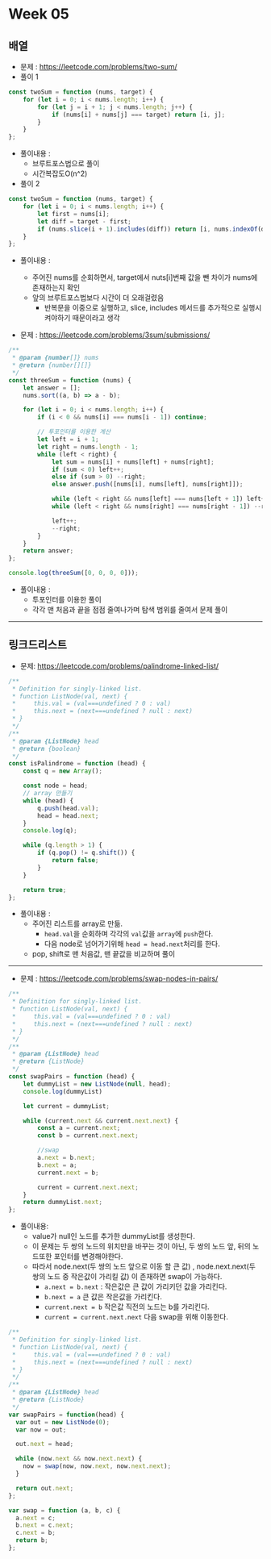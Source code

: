 # Week 05

## 배열

- 문제 : https://leetcode.com/problems/two-sum/
- 풀이 1

```javascript
const twoSum = function (nums, target) {
	for (let i = 0; i < nums.length; i++) {
		for (let j = i + 1; j < nums.length; j++) {
			if (nums[i] + nums[j] === target) return [i, j];
		}
	}
};
```

- 풀이내용 :
  - 브루트포스법으로 풀이
  - 시간복잡도O(n^2)
- 풀이 2

```javascript
const twoSum = function (nums, target) {
	for (let i = 0; i < nums.length; i++) {
		let first = nums[i];
		let diff = target - first;
		if (nums.slice(i + 1).includes(diff)) return [i, nums.indexOf(diff)];
	}
};
```

- 풀이내용 :
  - 주어진 nums를 순회하면서, target에서 nuts[i]번째 값을 뺀 차이가 nums에 존재하는지 확인
  - 앞의 브루트포스법보다 시간이 더 오래걸렸음
    - 반복문을 이중으로 실행하고, slice, includes 메서드를 추가적으로 실행시켜야하기 때문이라고 생각

- 문제 : https://leetcode.com/problems/3sum/submissions/

```javascript
/**
 * @param {number[]} nums
 * @return {number[][]}
 */
const threeSum = function (nums) {
	let answer = [];
	nums.sort((a, b) => a - b);

	for (let i = 0; i < nums.length; i++) {
		if (i < 0 && nums[i] === nums[i - 1]) continue;

		// 투포인터를 이용한 계산
		let left = i + 1;
		let right = nums.length - 1;
		while (left < right) {
			let sum = nums[i] + nums[left] + nums[right];
			if (sum < 0) left++;
			else if (sum > 0) --right;
			else answer.push([nums[i], nums[left], nums[right]]);

			while (left < right && nums[left] === nums[left + 1]) left++;
			while (left < right && nums[right] === nums[right - 1]) --right;

			left++;
			--right;
		}
	}
	return answer;
};

console.log(threeSum([0, 0, 0, 0]));
```

- 풀이내용 :
  - 투포인터를 이용한 풀이
  - 각각 맨 처음과 끝을 점점 줄여나가며 탐색 범위를 줄여서 문제 풀이

----

## 링크드리스트

- 문제: https://leetcode.com/problems/palindrome-linked-list/

```javascript
/**
 * Definition for singly-linked list.
 * function ListNode(val, next) {
 *     this.val = (val===undefined ? 0 : val)
 *     this.next = (next===undefined ? null : next)
 * }
 */
/**
 * @param {ListNode} head
 * @return {boolean}
 */
const isPalindrome = function (head) {
	const q = new Array();

	const node = head;
	// array 만들기
	while (head) {
		q.push(head.val);
		head = head.next;
	}
	console.log(q);

	while (q.length > 1) {
		if (q.pop() != q.shift()) {
			return false;
		}
	}

	return true;
};
```

- 풀이내용 :
  - 주어진 리스트를 array로 만듦.
    - ` head.val `을 순회하며 각각의 ` val `값을 ` array `에 ` push `한다.
    - 다음 node로 넘어가기위해 ` head = head.next `처리를 한다. 
  - pop, shift로 맨 처음값, 맨 끝값을 비교하며 풀이

----

- 문제 : https://leetcode.com/problems/swap-nodes-in-pairs/

```javascript
/**
 * Definition for singly-linked list.
 * function ListNode(val, next) {
 *     this.val = (val===undefined ? 0 : val)
 *     this.next = (next===undefined ? null : next)
 * }
 */
/**
 * @param {ListNode} head
 * @return {ListNode}
 */
const swapPairs = function (head) {
	let dummyList = new ListNode(null, head);
    console.log(dummyList)

	let current = dummyList;

	while (current.next && current.next.next) {
		const a = current.next;
		const b = current.next.next;

		//swap
		a.next = b.next;
		b.next = a;
		current.next = b;

		current = current.next.next;
	}
	return dummyList.next;
};
```

- 풀이내용:
  - value가 null인 노드를 추가한 dummyList를 생성한다.
  - 이 문제는 두 쌍의 노드의 위치만을 바꾸는 것이 아닌, 두 쌍의 노드 앞, 뒤의 노드또한 포인터를 변경해야한다.
  - 따라서 node.next(두 쌍의 노드 앞으로 이동 할 큰 값) , node.next.next(두 쌍의 노드 중 작은값이 가리킬 값) 이 존재하면 swap이 가능하다.
    - `a.next = b.next` : 작은값은 큰 값이 가리키던 값을 가리킨다.
    - `b.next = a` 큰 값은 작은값을 가리킨다.
    - `current.next = b` 작은값 직전의 노드는 b를 가리킨다.
    - `current = current.next.next` 다음 swap을 위해 이동한다.

```javascript
/**
 * Definition for singly-linked list.
 * function ListNode(val, next) {
 *     this.val = (val===undefined ? 0 : val)
 *     this.next = (next===undefined ? null : next)
 * }
 */
/**
 * @param {ListNode} head
 * @return {ListNode}
 */
var swapPairs = function(head) {
  var out = new ListNode(0);
  var now = out;

  out.next = head;

  while (now.next && now.next.next) {
    now = swap(now, now.next, now.next.next);
  }

  return out.next;
};

var swap = function (a, b, c) {
  a.next = c;
  b.next = c.next;
  c.next = b;
  return b;
};

```

